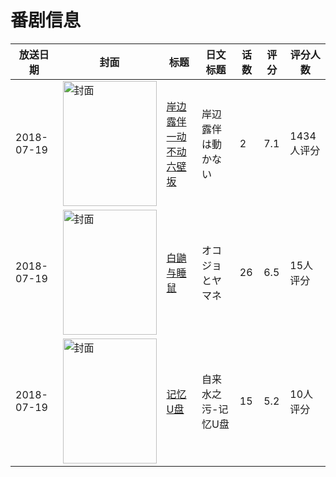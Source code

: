 # 番剧信息

|放送日期|封面|标题|日文标题|话数|评分|评分人数|
|---|---|---|---|---|---|---|
|2018-07-19|<img src="//lain.bgm.tv/pic/cover/c/da/e0/237852_PPBXt.jpg" alt="封面" style="width:150px;height:200px;object-fit:cover;">|[岸边露伴一动不动 六壁坂](https://bangumi.tv/subject/237852)|岸辺露伴は動かない|2|7.1|1434人评分|
|2018-07-19|<img src="//lain.bgm.tv/pic/cover/c/54/1f/249680_XFC81.jpg" alt="封面" style="width:150px;height:200px;object-fit:cover;">|[白鼬与睡鼠](https://bangumi.tv/subject/249680)|オコジョとヤマネ|26|6.5|15人评分|
|2018-07-19|<img src="//lain.bgm.tv/pic/cover/c/e4/ed/254613_Z4ncc.jpg" alt="封面" style="width:150px;height:200px;object-fit:cover;">|[记忆U盘](https://bangumi.tv/subject/254613)|自来水之污-记忆U盘|15|5.2|10人评分|
